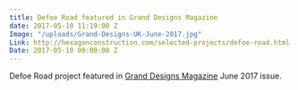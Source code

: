 ```yaml
---
title: Defoe Road featured in Grand Designs Magazine
date: 2017-05-10 11:19:00 Z
Image: "/uploads/Grand-Designs-UK-June-2017.jpg"
Link: http://hexagonconstruction.com/selected-projects/defoe-road.html
Date: 2017-05-10 00:00:00 Z
---
```


Defoe Road project featured in [Grand Designs Magazine](http:///www.hexagonconstruction.com/uploads/058_GDS_0617.pdf) June 2017 issue.